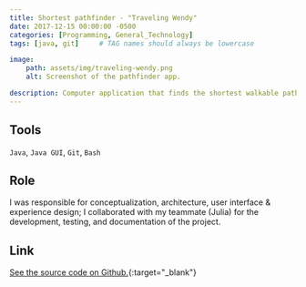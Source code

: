 ```yaml
---
title: Shortest pathfinder - "Traveling Wendy"
date: 2017-12-15 00:00:00 -0500
categories: [Programming, General_Technology]
tags: [java, git]     # TAG names should always be lowercase

image:
    path: assets/img/traveling-wendy.png
    alt: Screenshot of the pathfinder app.

description: Computer application that finds the shortest walkable path between any two buildings on the Wellesley College campus. Most do not show up on Google Maps! 
---
```


## Tools

`Java`, `Java GUI`, `Git`, `Bash`

## Role

I was responsible for conceptualization, architecture, user interface & experience design; I collaborated with my teammate (Julia) for the development, testing, and documentation of the project.

## Link

[See the source code on Github.](https://github.com/juliammcdonald/Traveling-Wendy){:target="_blank"}
